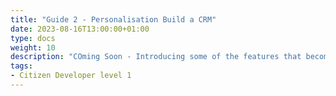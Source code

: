 ```yaml
---
title: "Guide 2 - Personalisation Build a CRM"
date: 2023-08-16T13:00:00+01:00
type: docs
weight: 10
description: "COming Soon - Introducing some of the features that become available to you once you’ve been given the role of Citizen Developer"
tags:
- Citizen Developer level 1
---
```

